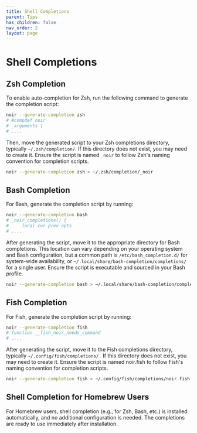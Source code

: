 ```yaml
---
title: Shell Completions
parent: Tips
has_children: false
nav_order: 2
layout: page
---
```


# Shell Completions
## Zsh Completion

To enable auto-completion for Zsh, run the following command to generate the completion script:

```bash
noir --generate-completion zsh
# #compdef noir
# _arguments \
# ....
```

Then, move the generated script to your Zsh completions directory, typically `~/.zsh/completion/`. If this directory does not exist, you may need to create it. Ensure the script is named `_noir` to follow Zsh's naming convention for completion scripts.

```bash
noir --generate-completion zsh > ~/.zsh/completion/_noir
```

## Bash Completion

For Bash, generate the completion script by running:

```bash
noir --generate-completion bash
# _noir_completions() {
#     local cur prev opts
# ....
```

After generating the script, move it to the appropriate directory for Bash completions. This location can vary depending on your operating system and Bash configuration, but a common path is `/etc/bash_completion.d/` for system-wide availability, or `~/.local/share/bash-completion/completions/` for a single user. Ensure the script is executable and sourced in your Bash profile.

```bash
noir --generate-completion bash > ~/.local/share/bash-completion/completions/noir
```

## Fish Completion

For Fish, generate the completion script by running:

```bash
noir --generate-completion fish
# function __fish_noir_needs_command
# ....
```

After generating the script, move it to the Fish completions directory, typically `~/.config/fish/completions/.` If this directory does not exist, you may need to create it. Ensure the script is named noir.fish to follow Fish's naming convention for completion scripts.

```bash
noir --generate-completion fish > ~/.config/fish/completions/noir.fish
```

## Shell Completion for Homebrew Users

For Homebrew users, shell completion (e.g., for Zsh, Bash, etc.) is installed automatically, and no additional configuration is needed. The completions are ready to use immediately after installation.